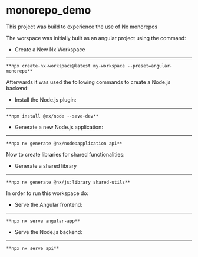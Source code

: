 # monorepo_demo
This project was build to experience the use of Nx monorepos

The worspace was initially built as an angular project using the command:
  - Create a New Nx Workspace

---
    **npx create-nx-workspace@latest my-workspace --preset=angular-monorepo**

Afterwards it was used the following commands to create a Node.js backend:
  - Install the Node.js plugin:

---
    **npm install @nx/node --save-dev**
    
  - Generate a new Node.js application:

---
    **npx nx generate @nx/node:application api**

Now to create libraries for shared functionalities:

  - Generate a shared library

---
    **npx nx generate @nx/js:library shared-utils**



In order to run this workspace do:
  - Serve the Angular frontend:

---
    **npx nx serve angular-app**
    
  - Serve the Node.js backend:

---
    **npx nx serve api**
